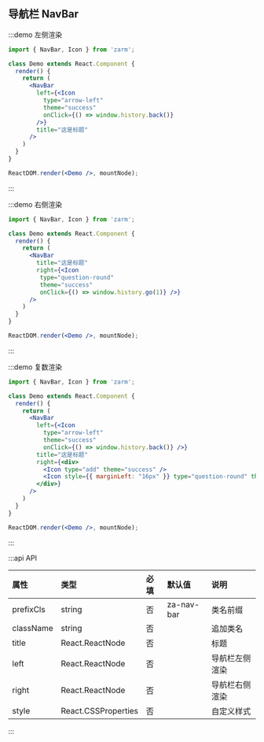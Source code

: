 ## 导航栏 NavBar

:::demo 左侧渲染
```jsx
import { NavBar, Icon } from 'zarm';

class Demo extends React.Component {
  render() {
    return (
      <NavBar
        left={<Icon
          type="arrow-left"
          theme="success"
          onClick={() => window.history.back()}
        />}
        title="这是标题"
      />
    )
  }
}

ReactDOM.render(<Demo />, mountNode);
```
:::


:::demo 右侧渲染
```jsx
import { NavBar, Icon } from 'zarm';

class Demo extends React.Component {
  render() {
    return (
      <NavBar
        title="这是标题"
        right={<Icon
         type="question-round"
         theme="success"
         onClick={() => window.history.go(1)} />}
      />
    )
  }
}

ReactDOM.render(<Demo />, mountNode);
```
:::


:::demo 复数渲染
```jsx
import { NavBar, Icon } from 'zarm';

class Demo extends React.Component {
  render() {
    return (
      <NavBar
        left={<Icon 
          type="arrow-left"
          theme="success"
          onClick={() => window.history.back()} />}
        title="这是标题"
        right={<div>
          <Icon type="add" theme="success" />
          <Icon style={{ marginLeft: "16px" }} type="question-round" theme="success" onClick={() => window.history.go(1)} />
        </div>}
      />
    )
  }
}

ReactDOM.render(<Demo />, mountNode);
```
:::


:::api API

| 属性 | 类型 | 必填 | 默认值 | 说明 |
| :--- | :--- | :--- | :--- | :--- |
| prefixCls | string | 否 | za-nav-bar | 类名前缀 |
| className | string | 否 | | 追加类名 |
| title | React.ReactNode | 否 | | 标题 |
| left | React.ReactNode | 否 | | 导航栏左侧渲染 |
| right | React.ReactNode | 否 | | 导航栏右侧渲染 |
| style | React.CSSProperties | 否 | | 自定义样式 |

:::

